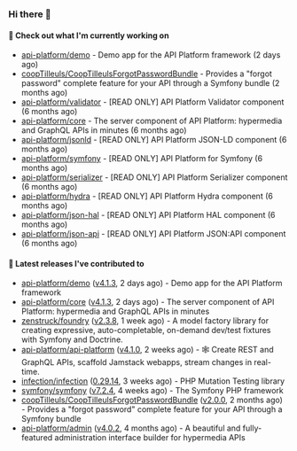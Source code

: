 ### Hi there 👋

#### 👷 Check out what I'm currently working on

- [api-platform/demo](https://github.com/api-platform/demo) - Demo app for the API Platform framework (2 days ago)
- [coopTilleuls/CoopTilleulsForgotPasswordBundle](https://github.com/coopTilleuls/CoopTilleulsForgotPasswordBundle) - Provides a &#34;forgot password&#34; complete feature for your API through a Symfony bundle (2 months ago)
- [api-platform/validator](https://github.com/api-platform/validator) - [READ ONLY] API Platform Validator component (6 months ago)
- [api-platform/core](https://github.com/api-platform/core) - The server component of API Platform: hypermedia and GraphQL APIs in minutes (6 months ago)
- [api-platform/jsonld](https://github.com/api-platform/jsonld) - [READ ONLY] API Platform JSON-LD component (6 months ago)
- [api-platform/symfony](https://github.com/api-platform/symfony) - [READ ONLY] API Platform for Symfony (6 months ago)
- [api-platform/serializer](https://github.com/api-platform/serializer) - [READ ONLY] API Platform Serializer component (6 months ago)
- [api-platform/hydra](https://github.com/api-platform/hydra) - [READ ONLY] API Platform Hydra component (6 months ago)
- [api-platform/json-hal](https://github.com/api-platform/json-hal) - [READ ONLY] API Platform HAL component (6 months ago)
- [api-platform/json-api](https://github.com/api-platform/json-api) - [READ ONLY] API Platform JSON:API component (6 months ago)

#### 🔭 Latest releases I've contributed to

- [api-platform/demo](https://github.com/api-platform/demo) ([v4.1.3](https://github.com/api-platform/demo/releases/tag/v4.1.3), 2 days ago) - Demo app for the API Platform framework
- [api-platform/core](https://github.com/api-platform/core) ([v4.1.3](https://github.com/api-platform/core/releases/tag/v4.1.3), 2 days ago) - The server component of API Platform: hypermedia and GraphQL APIs in minutes
- [zenstruck/foundry](https://github.com/zenstruck/foundry) ([v2.3.8](https://github.com/zenstruck/foundry/releases/tag/v2.3.8), 1 week ago) - A model factory library for creating expressive, auto-completable, on-demand dev/test fixtures with Symfony and Doctrine.
- [api-platform/api-platform](https://github.com/api-platform/api-platform) ([v4.1.0](https://github.com/api-platform/api-platform/releases/tag/v4.1.0), 2 weeks ago) - 🕸️ Create REST and GraphQL APIs, scaffold Jamstack webapps, stream changes in real-time.
- [infection/infection](https://github.com/infection/infection) ([0.29.14](https://github.com/infection/infection/releases/tag/0.29.14), 3 weeks ago) - PHP Mutation Testing library
- [symfony/symfony](https://github.com/symfony/symfony) ([v7.2.4](https://github.com/symfony/symfony/releases/tag/v7.2.4), 4 weeks ago) - The Symfony PHP framework
- [coopTilleuls/CoopTilleulsForgotPasswordBundle](https://github.com/coopTilleuls/CoopTilleulsForgotPasswordBundle) ([v2.0.0](https://github.com/coopTilleuls/CoopTilleulsForgotPasswordBundle/releases/tag/v2.0.0), 2 months ago) - Provides a &#34;forgot password&#34; complete feature for your API through a Symfony bundle
- [api-platform/admin](https://github.com/api-platform/admin) ([v4.0.2](https://github.com/api-platform/admin/releases/tag/v4.0.2), 4 months ago) - A beautiful and fully-featured administration interface builder for hypermedia APIs


